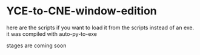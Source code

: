 # YCE-to-CNE-window-edition

here are the scripts if you want to load it from the scripts instead of an exe.
it was compiled with auto-py-to-exe


stages are coming soon
